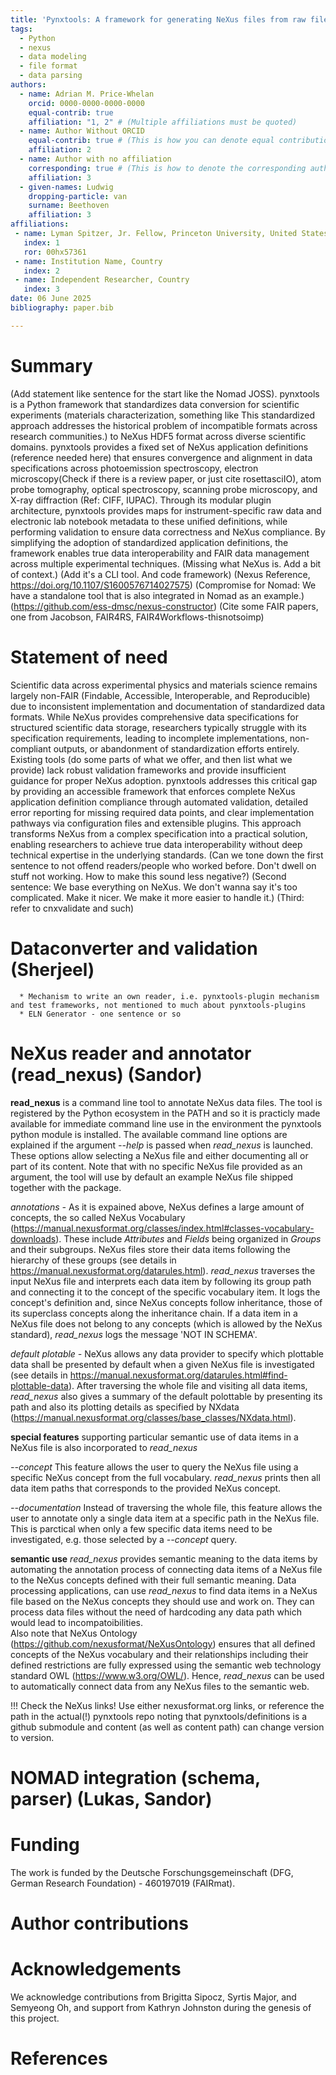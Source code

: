 ```yaml
---
title: 'Pynxtools: A framework for generating NeXus files from raw file formats.'
tags:
  - Python
  - nexus
  - data modeling
  - file format
  - data parsing
authors:
  - name: Adrian M. Price-Whelan
    orcid: 0000-0000-0000-0000
    equal-contrib: true
    affiliation: "1, 2" # (Multiple affiliations must be quoted)
  - name: Author Without ORCID
    equal-contrib: true # (This is how you can denote equal contributions between multiple authors)
    affiliation: 2
  - name: Author with no affiliation
    corresponding: true # (This is how to denote the corresponding author)
    affiliation: 3
  - given-names: Ludwig
    dropping-particle: van
    surname: Beethoven
    affiliation: 3
affiliations:
 - name: Lyman Spitzer, Jr. Fellow, Princeton University, United States
   index: 1
   ror: 00hx57361
 - name: Institution Name, Country
   index: 2
 - name: Independent Researcher, Country
   index: 3
date: 06 June 2025
bibliography: paper.bib

---
```


# Summary

(Add statement like sentence for the start like the Nomad JOSS). pynxtools is a Python framework that standardizes data conversion for scientific experiments (materials characterization, something like This standardized approach addresses the historical problem of incompatible formats across research communities.) to NeXus HDF5 format across diverse scientific domains. pynxtools provides a fixed set of NeXus application definitions (reference needed here) that ensures convergence and alignment in data specifications across photoemission spectroscopy, electron microscopy(Check if there is a review paper, or just cite rosettasciIO), atom probe tomography, optical spectroscopy, scanning probe microscopy, and X-ray diffraction (Ref: CIFF, IUPAC). Through its modular plugin architecture, pynxtools provides maps for instrument-specific raw data and electronic lab notebook metadata to these unified definitions, while performing validation to ensure data correctness and NeXus compliance. By simplifying the adoption of standardized application definitions, the framework enables true data interoperability and FAIR data management across multiple experimental techniques.
(Missing what NeXus is. Add a bit of context.)
(Add it's a CLI tool. And code framework)
(Nexus Reference, https://doi.org/10.1107/S1600576714027575)
(Compromise for Nomad: We have a standalone tool that is also integrated in Nomad as an example.)
(https://github.com/ess-dmsc/nexus-constructor)
(Cite some FAIR papers, one from Jacobson, FAIR4RS, FAIR4Workflows-thisnotsoimp)



# Statement of need

Scientific data across experimental physics and materials science remains largely non-FAIR (Findable, Accessible, Interoperable, and Reproducible) due to inconsistent implementation and documentation of standardized data formats. While NeXus provides comprehensive data specifications for structured scientific data storage, researchers typically struggle with its specification requirements, leading to incomplete implementations, non-compliant outputs, or abandonment of standardization efforts entirely. Existing tools (do some parts of what we offer, and then list what we provide) lack robust validation frameworks and provide insufficient guidance for proper NeXus adoption. pynxtools addresses this critical gap by providing an accessible framework that enforces complete NeXus application definition compliance through automated validation, detailed error reporting for missing required data points, and clear implementation pathways via configuration files and extensible plugins. This approach transforms NeXus from a complex specification into a practical solution, enabling researchers to achieve true data interoperability without deep technical expertise in the underlying standards.
(Can we tone down the first sentence to not offend readers/people who worked before. Don't dwell on stuff not working. How to make this sound less negative?)
(Second sentence: We base everything on NeXus. We don't wanna say it's too complicated. Make it nicer. We make it more easier to handle it.)
(Third: refer to cnxvalidate and such)

# Dataconverter and validation (Sherjeel)

      * Mechanism to write an own reader, i.e. pynxtools-plugin mechanism and test frameworks, not mentioned to much about pynxtools-plugins
      * ELN Generator - one sentence or so

# NeXus reader and annotator (read\_nexus) (Sandor)

__read_nexus__ is a command line tool to annotate NeXus data files. The tool is registered by the Python ecosystem in the PATH and so it is practicly made available for immediate command line use in the environment the pynxtools python module is installed. The available command line options are explained if the argument _--help_ is passed when _read\_nexus_ is launched. These options allow selecting a NeXus file and either documenting all or part of its content. Note that with no specific NeXus file provided as an argument, the tool will use by default an example NeXus file shipped together with the package.

_annotations -_ As it is expained above, NeXus defines a large amount of concepts, the so called NeXus Vocabulary (https://manual.nexusformat.org/classes/index.html#classes-vocabulary-downloads). These include _Attributes_ and _Fields_ being organized in _Groups_ and their subgroups. NeXus files store their data items following the hierarchy of these groups (see details in https://manual.nexusformat.org/datarules.html). _read\_nexus_ traverses the input NeXus file and interprets each data item by following its group path and connecting it to the concept of the specific vocabulary item. It logs the concept's definition and, since NeXus concepts follow inheritance, those of its superclass concepts along the inheritance chain. If a data item in a NeXus file does not belong to any concepts (which is allowed by the NeXus standard), _read\_nexus_ logs the message 'NOT IN SCHEMA'.  

_default plotable -_ NeXus allows any data provider to specify which plottable data shall be presented by default when a given NeXus file is investigated (see details in https://manual.nexusformat.org/datarules.html#find-plottable-data). After traversing the whole file and visiting all data items, _read\_nexus_ also gives a summary of the default polottable by presenting its path and also its plotting details as specified by NXdata (https://manual.nexusformat.org/classes/base_classes/NXdata.html).  

__special features__ supporting particular semantic use of data items in a NeXus file is also incorporated to _read\_nexus_  

_--concept_ This feature allows the user to query the NeXus file using a specific NeXus concept from the full vocabulary. _read\_nexus_ prints then all data item paths that corresponds to the provided NeXus concept.  

_--documentation_ Instead of traversing the whole file, this feature allows the user to annotate only a single data item at a specific path in the NeXus file. This is parctical when only a few specific data items need to be investigated, e.g. those selected by a _--concept_ query.   

__semantic use__ _read\_nexus_ provides semantic meaning to the data items by automating the annotation process of connecting data items of a NeXus file to the NeXus concepts defined with their full semantic meaning. Data processing applications, can use _read\_nexus_ to find data items in a NeXus file based on the NeXus concepts they should use and work on. They can process data files without the need of hardcoding any data path which would lead to incompatoibilities.  
Also note that NeXus Ontology (https://github.com/nexusformat/NeXusOntology) ensures that all defined concepts of the NeXus vocabulary and their relationships including their defined restrictions are fully expressed using the semantic web technology standard OWL (https://www.w3.org/OWL/). Hence, _read\_nexus_ can be used to automatically connect data from any NeXus files to the semantic web.

!!! Check the NeXus links! Use either nexusformat.org links, or reference the path in the actual(!) pynxtools repo noting that pynxtools/definitions is a github submodule and content (as well as content path) can change version to version.

# NOMAD integration (schema, parser) (Lukas, Sandor)


# Funding
The work is funded by the Deutsche Forschungsgemeinschaft (DFG, German Research Foundation) - 460197019 (FAIRmat).

# Author contributions

# Acknowledgements

We acknowledge contributions from Brigitta Sipocz, Syrtis Major, and Semyeong
Oh, and support from Kathryn Johnston during the genesis of this project.

# References
